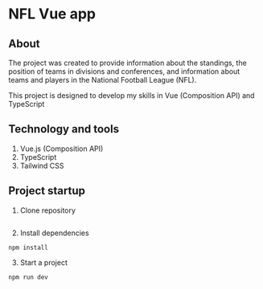 # NFL Vue app

## About

The project was created to provide information about the standings, the position of teams in divisions and conferences, and information about teams and players in the National Football League (NFL).

This project is designed to develop my skills in Vue (Composition API) and TypeScript

## Technology and tools

1. Vue.js (Composition API)
2. TypeScript
3. Tailwind CSS

## Project startup

1. Clone repository

```

```

2. Install dependencies

```
npm install
```

3. Start a project

```
npm run dev
```
